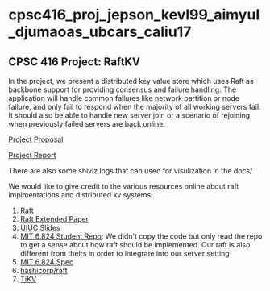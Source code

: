 # cpsc416_proj_jepson_kevl99_aimyul_djumaoas_ubcars_caliu17


## CPSC 416 Project: RaftKV

In the project, we present a distributed key value store which uses Raft as backbone support for providing consensus and failure handling. The application will handle common failures like network partition or node failure, and only fail to respond when the majority of all working servers fail. It should also be able to handle new server join or a scenario of rejoining when previously failed servers are back online.

[Project Proposal](https://docs.google.com/document/d/1F1kRdzZonPuTNJB91N2Sqg59TD_I6zTZ37phJqRWuk0/edit?usp=sharing)

[Project Report](https://docs.google.com/document/d/1qoafSMMeXFOkbtHBCqcp3mrYMhMvkhB_bBF4Q-alhxo/edit?usp=sharing)

There are also some shiviz logs that can used for visulization in the docs/

We would like to give credit to the various resources online about raft implmentations and distributed kv systems:
1. [Raft](https://raft.github.io/)
2. [Raft Extended Paper](https://raft.github.io/raft.pdf)
3. [UIUC Slides](https://raft.github.io/slides/uiuc2016.pdf)
4. [MIT 6.824 Student Repo](https://github.com/WenbinZhu/mit-6.824-labs): We didn't copy the code but only read the repo to get a sense about how raft should be implemented. Our raft is also different from theirs in order to integrate into our server setting
5. [MIT 6.824 Spec](https://pdos.csail.mit.edu/6.824/labs/lab-raft.html)
6. [hashicorp/raft](https://github.com/hashicorp/raft)
7. [TiKV](https://github.com/pingcap/tikv)

